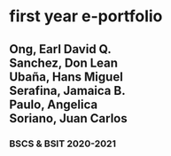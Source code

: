 # first year e-portfolio
<h2> Ong, Earl David Q.<br>
 Sanchez, Don Lean<br>
Ubaña, Hans Miguel <br>
Serafina, Jamaica B. <br>
Paulo, Angelica<br>
Soriano, Juan Carlos <br>
<h3> BSCS & BSIT 2020-2021</h3> <br>
